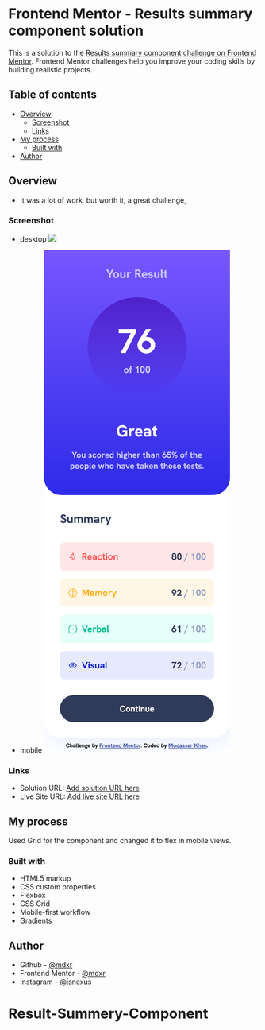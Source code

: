 # Frontend Mentor - Results summary component solution

This is a solution to the [Results summary component challenge on Frontend Mentor](https://www.frontendmentor.io/challenges/results-summary-component-CE_K6s0maV). Frontend Mentor challenges help you improve your coding skills by building realistic projects. 

## Table of contents

- [Overview](#overview)
  - [Screenshot](#screenshot)
  - [Links](#links)
- [My process](#my-process)
  - [Built with](#built-with)
- [Author](#author)

## Overview
- It was a lot of work, but worth it, a great challenge,

### Screenshot
- desktop
![](./screenshots/desktop.png)

- mobile
![](./screenshots/mobile.png)

### Links
- Solution URL: [Add solution URL here](https://your-solution-url.com)
- Live Site URL: [Add live site URL here](https://your-live-site-url.com)

## My process
  Used Grid for the component and changed it to flex in mobile views.

### Built with

- HTML5 markup
- CSS custom properties
- Flexbox
- CSS Grid
- Mobile-first workflow
- Gradients

 
## Author
- Github - [@mdxr](https://github.com/Mdxr)
- Frontend Mentor - [@mdxr](https://www.frontendmentor.io/profile/mdxr)
- Instagram - [@jsnexus](https://instagram.com/jsnexus)

# Result-Summery-Component
